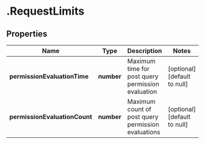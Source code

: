 # .RequestLimits

## Properties
Name | Type | Description | Notes
------------ | ------------- | ------------- | -------------
**permissionEvaluationTime** | **number** | Maximum time for post query permission evaluation | [optional] [default to null]
**permissionEvaluationCount** | **number** | Maximum count of post query permission evaluations | [optional] [default to null]


